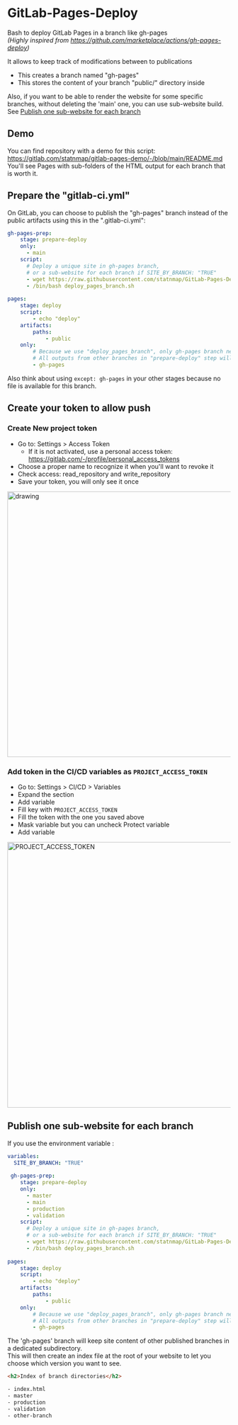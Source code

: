 # GitLab-Pages-Deploy  
Bash to deploy GitLab Pages in a branch like gh-pages  
_(Highly inspired from https://github.com/marketplace/actions/gh-pages-deploy)_

It allows to keep track of modifications between to publications

- This creates a branch named "gh-pages"
- This stores the content of your branch "public/" directory inside

Also, if you want to be able to render the website for some specific branches, without deleting the 'main' one, you can use sub-website build. See [Publish one sub-website for each branch](https://github.com/statnmap/GitLab-Pages-Deploy#publish-one-site-for-each-branch)

## Demo

You can find repository with a demo for this script: https://gitlab.com/statnmap/gitlab-pages-demo/-/blob/main/README.md  
You'll see Pages with sub-folders of the HTML output for each branch that is worth it.  

## Prepare the "gitlab-ci.yml"
On GitLab, you can choose to publish the "gh-pages" branch instead of the public artifacts using this in the ".gitlab-ci.yml":

```yaml
gh-pages-prep:
    stage: prepare-deploy
    only:
      - main
    script:
      # Deploy a unique site in gh-pages branch,
      # or a sub-website for each branch if SITE_BY_BRANCH: "TRUE"
      - wget https://raw.githubusercontent.com/statnmap/GitLab-Pages-Deploy/main/deploy_pages_branch.sh
      - /bin/bash deploy_pages_branch.sh
      
pages:
    stage: deploy
    script:
        - echo "deploy"
    artifacts:
        paths:
            - public
    only:
        # Because we use "deploy_pages_branch", only gh-pages branch needs to be deployed
        # All outputs from other branches in "prepare-deploy" step will push in "gh-pages"
        - gh-pages
```

Also think about using `except: gh-pages` in your other stages because no file is available for this branch.

## Create your token to allow push

### Create New project token  

- Go to: Settings > Access Token
  - If it is not activated, use a personal access token: https://gitlab.com/-/profile/personal_access_tokens
- Choose a proper name to recognize it when you'll want to revoke it
- Check access: read_repository and write_repository
- Save your token, you will only see it once

<img src="https://user-images.githubusercontent.com/21193866/144649526-59017727-a804-48c0-934c-8306d2059f36.png" alt="drawing" width="600"/>

### Add token in the CI/CD variables as `PROJECT_ACCESS_TOKEN`

- Go to: Settings > CI/CD > Variables
- Expand the section
- Add variable
- Fill key with `PROJECT_ACCESS_TOKEN`
- Fill the token with the one you saved above
- Mask variable but you can uncheck Protect variable
- Add variable

<img src="https://user-images.githubusercontent.com/21193866/144649687-d18ce555-827e-44ad-82e8-dfb7f3966bec.png" alt="PROJECT_ACCESS_TOKEN" width="600"/>


## Publish one sub-website for each branch

If you use the environment variable :
```yaml
variables:
  SITE_BY_BRANCH: "TRUE"
  
 gh-pages-prep:
    stage: prepare-deploy
    only:
      - master
      - main
      - production
      - validation
    script:
      # Deploy a unique site in gh-pages branch,
      # or a sub-website for each branch if SITE_BY_BRANCH: "TRUE"
      - wget https://raw.githubusercontent.com/statnmap/GitLab-Pages-Deploy/main/deploy_pages_branch.sh
      - /bin/bash deploy_pages_branch.sh
      
pages:
    stage: deploy
    script:
        - echo "deploy"
    artifacts:
        paths:
            - public
    only:
        # Because we use "deploy_pages_branch", only gh-pages branch needs to be deployed
        # All outputs from other branches in "prepare-deploy" step will push in "gh-pages"
        - gh-pages
```

The 'gh-pages' branch will keep site content of other published branches in a dedicated subdirectory.  
This will then create an index file at the root of your website to let you choose which version you want to see.

```html
<h2>Index of branch directories</h2>

- index.html
- master
- production
- validation
- other-branch
```
